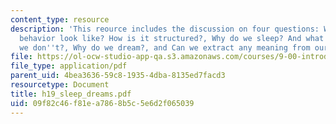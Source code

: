 ```yaml
---
content_type: resource
description: 'This reource includes the discussion on four questions: What does sleep
  behavior look like? How is it structured?, Why do we sleep? And what happens if
  we don''t?, Why do we dream?, and Can we extract any meaning from our dreams?'
file: https://ol-ocw-studio-app-qa.s3.amazonaws.com/courses/9-00-introduction-to-psychology-fall-2004/09f82c46f81ea7868b5c5e6d2f065039_h19_sleep_dreams.pdf
file_type: application/pdf
parent_uid: 4bea3636-59c8-1935-4dba-8135ed7facd3
resourcetype: Document
title: h19_sleep_dreams.pdf
uid: 09f82c46-f81e-a786-8b5c-5e6d2f065039
---
```

